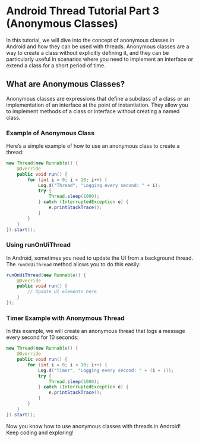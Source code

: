 # Android Thread Tutorial Part 3 (Anonymous Classes)

In this tutorial, we will dive into the concept of anonymous classes in Android and how they can be used with threads. Anonymous classes are a way to create a class without explicitly defining it, and they can be particularly useful in scenarios where you need to implement an interface or extend a class for a short period of time.

## What are Anonymous Classes?

Anonymous classes are expressions that define a subclass of a class or an implementation of an interface at the point of instantiation. They allow you to implement methods of a class or interface without creating a named class.

### Example of Anonymous Class

Here’s a simple example of how to use an anonymous class to create a thread:

```java
new Thread(new Runnable() {
    @Override
    public void run() {
        for (int i = 0; i < 10; i++) {
            Log.d("Thread", "Logging every second: " + i);
            try {
                Thread.sleep(1000);
            } catch (InterruptedException e) {
                e.printStackTrace();
            }
        }
    }
}).start();
```

### Using runOnUiThread

In Android, sometimes you need to update the UI from a background thread. The `runOnUiThread` method allows you to do this easily:

```java
runOnUiThread(new Runnable() {
    @Override
    public void run() {
        // Update UI elements here
    }
});
```

### Timer Example with Anonymous Thread

In this example, we will create an anonymous thread that logs a message every second for 10 seconds:

```java
new Thread(new Runnable() {
    @Override
    public void run() {
        for (int i = 0; i < 10; i++) {
            Log.d("Timer", "Logging every second: " + (i + 1));
            try {
                Thread.sleep(1000);
            } catch (InterruptedException e) {
                e.printStackTrace();
            }
        }
    }
}).start();
```

Now you know how to use anonymous classes with threads in Android! Keep coding and exploring!